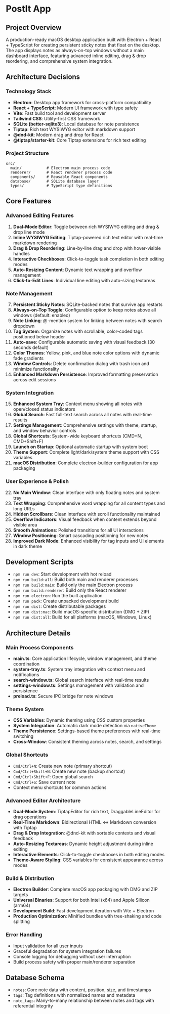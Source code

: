 # PostIt App

## Project Overview
A production-ready macOS desktop application built with Electron + React + TypeScript for creating persistent sticky notes that float on the desktop. The app displays notes as always-on-top windows without a main dashboard interface, featuring advanced inline editing, drag & drop reordering, and comprehensive system integration.

## Architecture Decisions

### Technology Stack
- **Electron**: Desktop app framework for cross-platform compatibility
- **React + TypeScript**: Modern UI framework with type safety
- **Vite**: Fast build tool and development server
- **Tailwind CSS**: Utility-first CSS framework
- **SQLite (better-sqlite3)**: Local database for note persistence
- **Tiptap**: Rich text WYSIWYG editor with markdown support
- **@dnd-kit**: Modern drag and drop for React
- **@tiptap/starter-kit**: Core Tiptap extensions for rich text editing

### Project Structure
```
src/
  main/           # Electron main process code
  renderer/       # React renderer process code  
  components/     # Reusable React components
  database/       # SQLite database layer
  types/          # TypeScript type definitions
```

## Core Features

### Advanced Editing Features
1. **Dual-Mode Editor**: Toggle between rich WYSIWYG editing and drag & drop line mode
2. **Inline WYSIWYG Editing**: Tiptap-powered rich text editor with real-time markdown rendering
3. **Drag & Drop Reordering**: Line-by-line drag and drop with hover-visible handles
4. **Interactive Checkboxes**: Click-to-toggle task completion in both editing modes
5. **Auto-Resizing Content**: Dynamic text wrapping and overflow management
6. **Click-to-Edit Lines**: Individual line editing with auto-sizing textareas

### Note Management
7. **Persistent Sticky Notes**: SQLite-backed notes that survive app restarts
8. **Always-on-Top Toggle**: Configurable option to keep notes above all windows (default: enabled)
9. **Note Linking**: @-mention system for linking between notes with search dropdown
10. **Tag System**: Organize notes with scrollable, color-coded tags positioned below header
11. **Auto-save**: Configurable automatic saving with visual feedback (30 seconds default)
12. **Color Themes**: Yellow, pink, and blue note color options with dynamic fade gradients
13. **Window Controls**: Delete confirmation dialog with trash icon and minimize functionality
14. **Enhanced Markdown Persistence**: Improved formatting preservation across edit sessions

### System Integration
15. **Enhanced System Tray**: Context menu showing all notes with open/closed status indicators
16. **Global Search**: Fast full-text search across all notes with real-time results
17. **Settings Management**: Comprehensive settings with theme, startup, and window behavior controls
18. **Global Shortcuts**: System-wide keyboard shortcuts (CMD+N, CMD+Shift+F)
19. **Launch on Startup**: Optional automatic startup with system boot
20. **Theme Support**: Complete light/dark/system theme support with CSS variables
21. **macOS Distribution**: Complete electron-builder configuration for app packaging

### User Experience & Polish
22. **No Main Window**: Clean interface with only floating notes and system tray
23. **Text Wrapping**: Comprehensive word wrapping for all content types and long URLs
24. **Hidden Scrollbars**: Clean interface with scroll functionality maintained
25. **Overflow Indicators**: Visual feedback when content extends beyond visible area
26. **Smooth Animations**: Polished transitions for all UI interactions
27. **Window Positioning**: Smart cascading positioning for new notes
28. **Improved Dark Mode**: Enhanced visibility for tag inputs and UI elements in dark theme

## Development Scripts
- `npm run dev`: Start development with hot reload
- `npm run build:all`: Build both main and renderer processes
- `npm run build:main`: Build only the main Electron process
- `npm run build:renderer`: Build only the React renderer
- `npm run electron`: Run the built application
- `npm run pack`: Create unpacked development build
- `npm run dist`: Create distributable packages
- `npm run dist:mac`: Build macOS-specific distribution (DMG + ZIP)
- `npm run dist:all`: Build for all platforms (macOS, Windows, Linux)

## Architecture Details

### Main Process Components
- **main.ts**: Core application lifecycle, window management, and theme coordination
- **system-tray.ts**: System tray integration with context menu and notifications
- **search-window.ts**: Global search interface with real-time results
- **settings-window.ts**: Settings management with validation and persistence
- **preload.ts**: Secure IPC bridge for note windows

### Theme System
- **CSS Variables**: Dynamic theming using CSS custom properties
- **System Integration**: Automatic dark mode detection via `nativeTheme`
- **Theme Persistence**: Settings-based theme preferences with real-time switching
- **Cross-Window**: Consistent theming across notes, search, and settings

### Global Shortcuts
- `Cmd/Ctrl+N`: Create new note (primary shortcut)
- `Cmd/Ctrl+Shift+N`: Create new note (backup shortcut)
- `Cmd/Ctrl+Shift+F`: Open global search
- `Cmd/Ctrl+S`: Save current note
- Context menu shortcuts for common actions

### Advanced Editor Architecture
- **Dual-Mode System**: TiptapEditor for rich text, DraggableLineEditor for drag operations
- **Real-Time Markdown**: Bidirectional HTML ↔ Markdown conversion with Tiptap
- **Drag & Drop Integration**: @dnd-kit with sortable contexts and visual feedback
- **Auto-Resizing Textareas**: Dynamic height adjustment during inline editing
- **Interactive Elements**: Click-to-toggle checkboxes in both editing modes
- **Theme-Aware Styling**: CSS variables for consistent appearance across modes

### Build & Distribution
- **Electron Builder**: Complete macOS app packaging with DMG and ZIP targets
- **Universal Binaries**: Support for both Intel (x64) and Apple Silicon (arm64)
- **Development Build**: Fast development iteration with Vite + Electron
- **Production Optimization**: Minified bundles with tree-shaking and code splitting

### Error Handling
- Input validation for all user inputs
- Graceful degradation for system integration failures
- Console logging for debugging without user interruption
- Build process safety with proper main/renderer separation

## Database Schema
- `notes`: Core note data with content, position, size, and timestamps
- `tags`: Tag definitions with normalized names and metadata
- `note_tags`: Many-to-many relationship between notes and tags with referential integrity